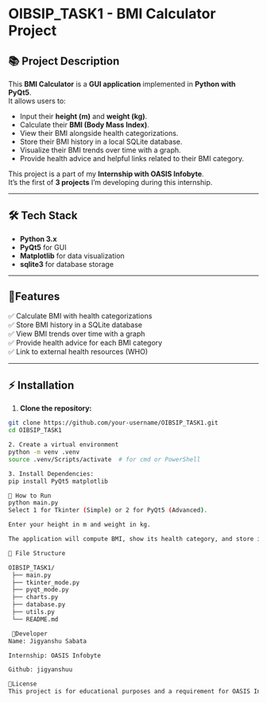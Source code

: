 # OIBSIP_TASK1 - BMI Calculator Project

## 📚 Project Description

This **BMI Calculator** is a **GUI application** implemented in **Python with PyQt5**.  
It allows users to:

- Input their **height (m)** and **weight (kg)**.
- Calculate their **BMI (Body Mass Index)**.
- View their BMI alongside health categorizations.
- Store their BMI history in a local SQLite database.
- Visualize their BMI trends over time with a graph.
- Provide health advice and helpful links related to their BMI category.

This project is a part of my **Internship with OASIS Infobyte**.  
It’s the first of **3 projects** I’m developing during this internship.

---

## 🛠 Tech Stack

- **Python 3.x**
- **PyQt5** for GUI
- **Matplotlib** for data visualization
- **sqlite3** for database storage

---

## 🔹Features

✅ Calculate BMI with health categorizations  
✅ Store BMI history in a SQLite database  
✅ View BMI trends over time with a graph  
✅ Provide health advice for each BMI category  
✅ Link to external health resources (WHO)

---

## ⚡ Installation

1. **Clone the repository:**

```bash
git clone https://github.com/your-username/OIBSIP_TASK1.git
cd OIBSIP_TASK1

2. Create a virtual environment 
python -m venv .venv
source .venv/Scripts/activate  # for cmd or PowerShell

3. Install Dependencies:
pip install PyQt5 matplotlib

🚀 How to Run
python main.py
Select 1 for Tkinter (Simple) or 2 for PyQt5 (Advanced).

Enter your height in m and weight in kg.

The application will compute BMI, show its health category, and store it in the database.

🏹 File Structure

OIBSIP_TASK1/
 ├── main.py
 ├── tkinter_mode.py
 ├── pyqt_mode.py
 ├── charts.py
 ├── database.py
 ├── utils.py
 └── README.md

 🔹Developer
Name: Jigyanshu Sabata

Internship: OASIS Infobyte

Github: jigyanshuu

📜License
This project is for educational purposes and a requirement for OASIS Infobyte internship.